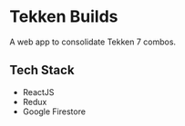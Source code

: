 # Tekken Builds

A web app to consolidate Tekken 7 combos.

## Tech Stack
* ReactJS
* Redux
* Google Firestore